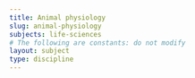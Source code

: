 ```yaml
---
title: Animal physiology
slug: animal-physiology
subjects: life-sciences
# The following are constants: do not modify
layout: subject
type: discipline
---
```

